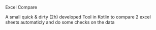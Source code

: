 Excel Compare

A small quick & dirty (2h) developed Tool in Kotlin to compare 2 excel sheets automaticly and do some checks on the data
